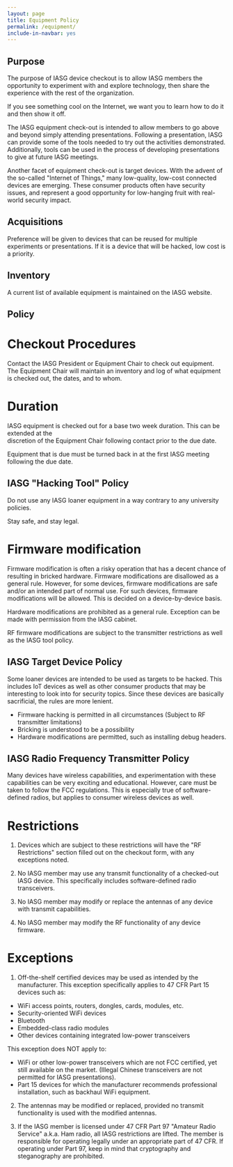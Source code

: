 ```yaml
---
layout: page
title: Equipment Policy
permalink: /equipment/
include-in-navbar: yes
---
```

## Purpose

The purpose of IASG device checkout is to allow IASG members the opportunity
to experiment with and explore technology, then share the experience
with the rest of the organization. 

If you see something cool on the Internet, we want you to learn how to do it
and then show it off.

The IASG equipment check-out is intended to allow members to go above and beyond
simply attending presentations. Following a presentation, IASG can provide some of
the tools needed to try out the activities demonstrated. Additionally, tools can
be used in the process of developing presentations to give at future IASG meetings.

Another facet of equipment check-out is target devices. With the advent of the so-called
"Internet of Things," many low-quality, low-cost connected devices are emerging. These
consumer products often have security issues, and represent a good opportunity for
low-hanging fruit with real-world security impact.

## Acquisitions

Preference will be given to devices that can be reused for multiple experiments or presentations. 
If it is a device that will be hacked, low cost is a priority.

## Inventory

A current list of available equipment is maintained on the IASG website.

## Policy

# Checkout Procedures
Contact the IASG President or Equipment Chair to check out equipment. The Equipment Chair
will maintain an inventory and log of what equipment is checked out, the dates, and to 
whom.
                                                                                                                                                                                                
# Duration                                                                                                                                                                                     
                                                                                                                                                                                                
IASG equipment is checked out for a base two week duration. This can be extended at the                                                                                                         
discretion of the Equipment Chair following contact prior to the due date.                                                                                                                      
                                                                                                                                                                                                
Equipment that is due must be turned back in at the first IASG meeting following the due date.                                                                                                  

## IASG "Hacking Tool" Policy

Do not use any IASG loaner equipment in a way contrary to any university policies.

Stay safe, and stay legal. 

# Firmware modification

Firmware modification is often a risky operation that has a decent chance of
resulting in bricked hardware. Firmware modifications are disallowed as a 
general rule. However, for some devices, firmware modifications are safe
and/or an intended  part of normal use. For such devices, firmware
modifications will be allowed. This is decided on a device-by-device basis.

Hardware modifications are prohibited as a general rule. Exception can be made
with permission from the IASG cabinet.

RF firmware modifications are subject to the transmitter restrictions
as well as the IASG tool policy.

## IASG Target Device Policy

Some loaner devices are intended to be used as targets to be hacked. This
includes IoT devices as well as other consumer products that may be interesting
to look into for security topics. Since these devices are basically sacrificial,
the rules are more lenient.

- Firmware hacking is permitted in all circumstances (Subject to RF transmitter limitations)
- Bricking is understood to be a possibility
- Hardware modifications are permitted, such as installing debug headers.

## IASG Radio Frequency Transmitter Policy

Many devices have wireless capabilities, and experimentation with these
capabilities can be very exciting and educational. However, care must
be taken to follow the FCC regulations. This is especially true of software-defined
radios, but applies to consumer wireless devices as well.

# Restrictions
1. Devices which are subject to these restrictions will have the "RF Restrictions" section
filled out on the checkout form, with any exceptions noted.

2. No IASG member may use any transmit functionality of a checked-out IASG device. This
specifically includes software-defined radio transceivers.

3. No IASG member may modify or replace the antennas of any device with transmit capabilities.

4. No IASG member may modify the RF functionality of any device firmware.

# Exceptions

1. Off-the-shelf certified devices may be used as intended by the manufacturer. This
exception specifically applies to 47 CFR Part 15 devices such as:

- WiFi access points, routers, dongles, cards, modules, etc.
- Security-oriented WiFi devices
- Bluetooth
- Embedded-class radio modules
- Other devices containing integrated low-power transceivers

This exception does NOT apply to:

- WiFi or other low-power transceivers which are not FCC certified, 
yet still available on the market. (Illegal Chinese transceivers are not
permitted for IASG presentations).
- Part 15 devices for which the manufacturer recommends professional
installation, such as backhaul WiFi equipment.

2. The antennas may be modified or replaced, provided no transmit functionality
is used with the modified antennas.

3. If the IASG member is licensed under 47 CFR Part 97 "Amateur Radio Service" a.k.a.
Ham radio, all IASG restrictions are lifted. The member is responsible for operating
legally under an appropriate part of 47 CFR. If operating under Part 97, keep in
mind that cryptography and steganography are prohibited.
